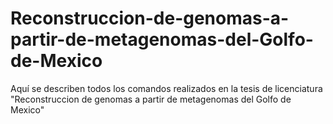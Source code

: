 # Reconstruccion-de-genomas-a-partir-de-metagenomas-del-Golfo-de-Mexico
Aquí se describen todos los comandos realizados en la tesis de licenciatura "Reconstruccion de genomas a partir de metagenomas del Golfo de Mexico"
